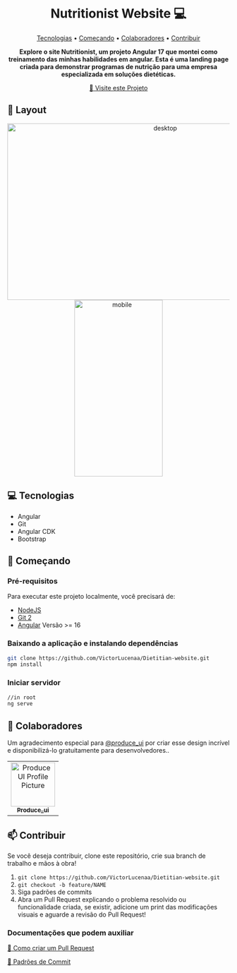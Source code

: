 <h1 align="center" style="font-weight: bold;">Nutritionist Website 💻</h1>

<p align="center">
 <a href="#tech">Tecnologias</a> • 
 <a href="#started">Começando</a> • 
  <a href="#colaborators">Colaboradores</a> • 
 <a href="#contribute">Contribuir</a>
</p>

<p align="center">
    <b>Explore o site Nutritionist, um projeto Angular 17 que montei como treinamento das minhas habilidades em angular. Esta é uma landing page criada para demonstrar programas de nutrição para uma empresa especializada em soluções dietéticas.</b>
</p>

<p align="center">
     <a href="https://dietitian-website.vercel.app/">📱 Visite este Projeto</a>
</p>

<h2 id="layout">🎨 Layout</h2>

<p align="center">
    <img width="700px" height="400px" alt="desktop" src="https://github.com/VictorLucenaa/Dietitian-website/assets/124616309/aa88e738-f299-4e26-8488-027588bd1a3d">
    <img width="200px" height="400px" alt="mobile" src="https://github.com/VictorLucenaa/Dietitian-website/assets/124616309/57a45626-1288-4a69-bfdd-caebbe146bc8">
</p>

<h2 id="tech">💻 Tecnologias</h2>

- Angular
- Git
- Angular CDK
- Bootstrap
  

<h2 id="started">🚀 Começando</h2>


<h3>Pré-requisitos</h3>

Para executar este projeto localmente, você precisará de:

- [NodeJS](https://github.com/)
- [Git 2](https://github.com)
- [Angular](https://www.npmjs.com/package/@angular/cli) Versão >= 16


<h3>Baixando a aplicação e instalando dependências</h3>

```bash
git clone https://github.com/VictorLucenaa/Dietitian-website.git
npm install
```

<h3>Iniciar servidor</h3>


```bash
//in root
ng serve
```

<h2 id="colaborators">🤝 Colaboradores</h2>

Um agradecimento especial para [@produce_ui](https://www.figma.com/@produce_ui) por criar esse design incrível e disponibilizá-lo gratuitamente para desenvolvedores..

<table>
  <tr>
    <td align="center">
      <a href="https://www.figma.com/@produce_ui">
        <img src="https://s3-alpha.figma.com/profile/bb79fc26-6d02-428d-9c7b-ada95f8c5b38" width="100px;" alt="Produce UI Profile Picture"/><br>
        <sub>
          <b>Produce_ui</b>
        </sub>
      </a>
    </td>
    
  </tr>
</table>

<h2 id="contribute">📫 Contribuir</h2>

Se você deseja contribuir, clone este repositório, crie sua branch de trabalho e mãos à obra!

1. `git clone https://github.com/VictorLucenaa/Dietitian-website.git`
2. `git checkout -b feature/NAME`
3. Siga padrões de commits
4. Abra um Pull Request explicando o problema resolvido ou funcionalidade criada, se existir, adicione um print das modificações visuais e aguarde a revisão do Pull Request!

<h3>Documentações que podem auxiliar</h3>

[📝 Como criar um Pull Request](https://www.atlassian.com/br/git/tutorials/making-a-pull-request)

[💾 Padrões de Commit](https://gist.github.com/joshbuchea/6f47e86d2510bce28f8e7f42ae84c716)
